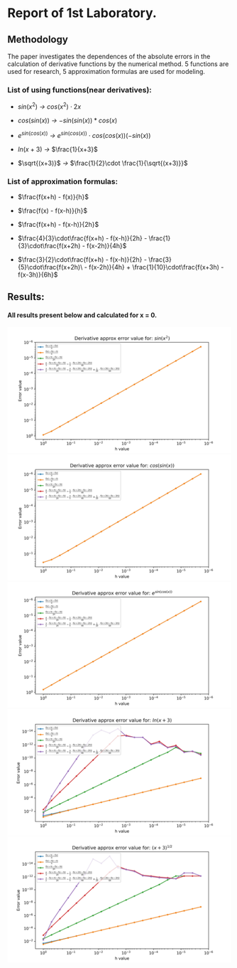 # Report of 1st Laboratory.

## Methodology

The paper investigates the dependences of the absolute errors in the calculation of derivative functions by the numerical method. 5 functions are used for research, 5 approximation formulas are used for modeling.

### List of using functions(near derivatives):
* $sin(x^2)$ *->* $cos(x^2)\cdot 2x$

* $cos(sin(x))$ *->* $-sin(sin(x))*cos(x)$

* $e^{sin(cos(x))}$ *->* $e^{sin(cos(x))}\cdot cos(cos(x))(-sin(x))$

* $ln(x+3)$ *->* $\frac{1}{x+3}$

* $\sqrt{(x+3)}$ *->* $\frac{1}{2}\cdot \frac{1}{\sqrt{(x+3)}}$

### List of approximation formulas:
*  $\frac{f(x+h) - f(x)}{h}$

* $\frac{f(x) - f(x-h)}{h}$

* $\frac{f(x+h) - f(x-h)}{2h}$

* $\frac{4}{3}\cdot\frac{f(x+h) - f(x-h)}{2h} - \frac{1}{3}\cdot\frac{f(x+2h) - f(x-2h)}{4h}$

* $\frac{3}{2}\cdot\frac{f(x+h) - f(x-h)}{2h} - \frac{3}{5}\cdot\frac{f(x+2h)\ - f(x-2h)}{4h} + \frac{1}{10}\cdot\frac{f(x+3h) - f(x-3h)}{6h}$

## Results:
#### All results present below and calculated for x = 0. 

![](img/stat0.jpg)
![](img/stat1.jpg)
![](img/stat2.jpg)
![](img/stat3.jpg)
![](img/stat4.jpg)